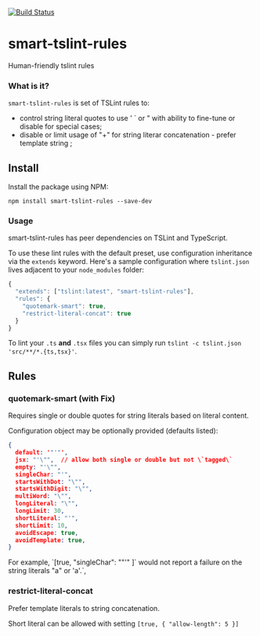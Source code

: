 [![Build Status](https://travis-ci.org/alexdrel/smart-tslint-rules.svg?branch=master)](https://travis-ci.org/alexdrel/smart-tslint-rules)

smart-tslint-rules
===
Human-friendly tslint rules

### What is it?

`smart-tslint-rules` is set of TSLint rules to:

* control string literal quotes to use ' ` or " with ability to fine-tune or disable for special cases;
* disable or limit usage of "+" for string literar concatenation - prefer template string ;


## Install

Install the package using NPM:

    npm install smart-tslint-rules --save-dev

### Usage

smart-tslint-rules has peer dependencies on TSLint and TypeScript.

To use these lint rules with the default preset, use configuration inheritance via the `extends` keyword.
Here's a sample configuration where `tslint.json` lives adjacent to your `node_modules` folder:

```js
{
  "extends": ["tslint:latest", "smart-tslint-rules"],
  "rules": {
    "quotemark-smart": true,
    "restrict-literal-concat": true
  }
}
```

To lint your `.ts` **and** `.tsx` files you can simply run `tslint -c tslint.json 'src/**/*.{ts,tsx}'`.

## Rules
### quotemark-smart (with Fix)

Requires single or double quotes for string literals based on literal content.

Configuration object may be optionally provided (defaults listed):
```json
{
  default: '"'"',
  jsx: "'\"",  // allow both single or double but not \`tagged\`
  empty: "'\"",
  singleChar: "'",
  startsWithDot: "\"",
  startsWithDigit: "\"",
  multiWord: "\"",
  longLiteral: "\"",
  longLimit: 30,
  shortLiteral: "'",
  shortLimit: 10,
  avoidEscape: true,
  avoidTemplate: true,
}
```
For example, \`[true, "singleChar": "\"'" ]\` would not report a failure on the string literals
"a" or 'a'.`,

### restrict-literal-concat
Prefer template literals to string concatenation.

Short literal can be allowed with setting  ```[true, { "allow-length": 5 }]```

